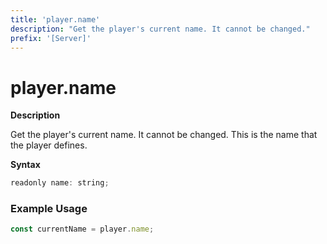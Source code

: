 ```yaml
---
title: 'player.name'
description: "Get the player's current name. It cannot be changed."
prefix: '[Server]'
---
```


# player.name

**Description**

Get the player's current name. It cannot be changed.
This is the name that the player defines.

**Syntax**

```js
readonly name: string;
```

### Example Usage

```js
const currentName = player.name;
```
